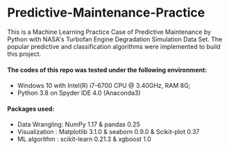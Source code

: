 # Predictive-Maintenance-Practice
This is a Machine Learning Practice Case of Predictive Maintenance by Python with NASA's Turbofan Engine Degradation Simulation Data Set.
The popular predictive and classification algorithms were implemented to build this project.

#### The codes of this repo was tested under the following environment: <h4>
* Windows 10 with Intel(R) i7-6700 CPU @ 3.40GHz, RAM 8G;
* Python 3.8 on Spyder IDE 4.0 (Anaconda3)

#### Packages used: <h4>
* Data Wrangling:	NumPy 1.17 & pandas 0.25
* Visualization : Matplotlib 3.1.0 & seaborn 0.9.0 & Scikit-plot 0.37
* ML algorithm  :	scikit-learn 0.21.3 & xgboost 1.0
